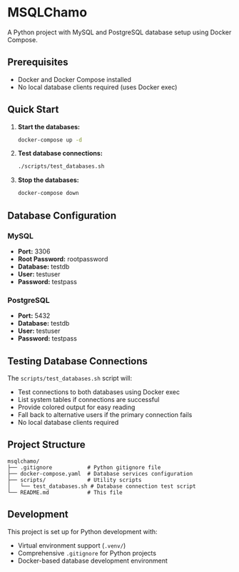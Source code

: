 # MSQLChamo

A Python project with MySQL and PostgreSQL database setup using Docker Compose.

## Prerequisites

- Docker and Docker Compose installed
- No local database clients required (uses Docker exec)

## Quick Start

1. **Start the databases:**
   ```bash
   docker-compose up -d
   ```

2. **Test database connections:**
   ```bash
   ./scripts/test_databases.sh
   ```

3. **Stop the databases:**
   ```bash
   docker-compose down
   ```

## Database Configuration

### MySQL
- **Port:** 3306
- **Root Password:** rootpassword
- **Database:** testdb
- **User:** testuser
- **Password:** testpass

### PostgreSQL
- **Port:** 5432
- **Database:** testdb
- **User:** testuser
- **Password:** testpass

## Testing Database Connections

The `scripts/test_databases.sh` script will:
- Test connections to both databases using Docker exec
- List system tables if connections are successful
- Provide colored output for easy reading
- Fall back to alternative users if the primary connection fails
- No local database clients required

## Project Structure

```
msqlchamo/
├── .gitignore           # Python gitignore file
├── docker-compose.yaml  # Database services configuration
├── scripts/             # Utility scripts
│   └── test_databases.sh # Database connection test script
└── README.md            # This file
```

## Development

This project is set up for Python development with:
- Virtual environment support (`.venv/`)
- Comprehensive `.gitignore` for Python projects
- Docker-based database development environment
